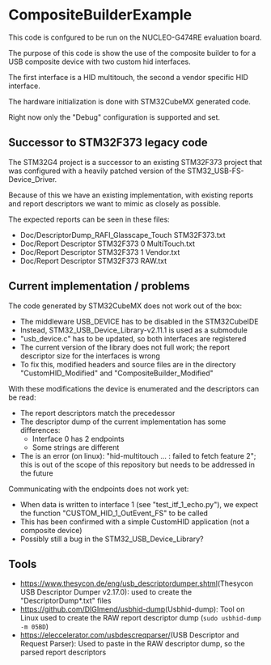 # CompositeBuilderExample

This code is confgured to be run on the NUCLEO-G474RE evaluation board.

The purpose of this code is show the use of the composite builder to for a USB composite device with two custom hid interfaces.

The first interface is a HID multitouch, the second a vendor specific HID interface.

The hardware initialization is done with STM32CubeMX generated code.

Right now only the "Debug" configuration is supported and set.

## Successor to STM32F373 legacy code

The STM32G4 project is a successor to an existing STM32F373 project that was configured with a heavily patched version of the STM32_USB-FS-Device_Driver.

Because of this we have an existing implementation, with existing reports and report descriptors we want to mimic as closely as possible.

The expected reports can be seen in these files:

* Doc/DescriptorDump_RAFI_Glasscape_Touch STM32F373.txt
* Doc/Report Descriptor STM32F373 0 MultiTouch.txt
* Doc/Report Descriptor STM32F373 1 Vendor.txt
* Doc/Report Descriptor STM32F373 RAW.txt

## Current implementation / problems

The code generated by STM32CubeMX does not work out of the box:

* The middleware USB_DEVICE has to be disabled in the STM32CubeIDE
* Instead, STM32_USB_Device_Library-v2.11.1 is used as a submodule
* "usb_device.c" has to be updated, so both interfaces are registered
* The current version of the library does not full work; the report descriptor size for the interfaces is wrong
* To fix this, modified headers and source files are in the directory "CustomHID_Modified" and "CompositeBuilder_Modified"

With these modifications the device is enumerated and the descriptors can be read:

* The report descriptors match the precedessor
* The descriptor dump of the current implementation has some differences:
  * Interface 0 has 2 endpoints
  * Some strings are different
* The is an error (on linux): "hid-multitouch ... : failed to fetch feature 2"; this is out of the scope of this repository but needs to be addressed in the future

Communicating with the endpoints does not work yet:

* When data is written to interface 1 (see "test_itf_1_echo.py"), we expect the function "CUSTOM_HID_1_OutEvent_FS" to be called
* This has been confirmed with a simple CustomHID application (not a composite device)
* Possibly still a bug in the STM32_USB_Device_Library?

## Tools

* <https://www.thesycon.de/eng/usb_descriptordumper.shtml>(Thesycon USB Descriptor Dumper v2.17.0): used to create the "DescriptorDump*.txt" files
* <https://github.com/DIGImend/usbhid-dump>(Usbhid-dump): Tool on Linux used to create the RAW report descriptor dump (`sudo usbhid-dump -m 05BD`)
* <https://eleccelerator.com/usbdescreqparser/>(USB Descriptor and Request Parser): Used to paste in the RAW descriptor dump, so the parsed report descriptors
